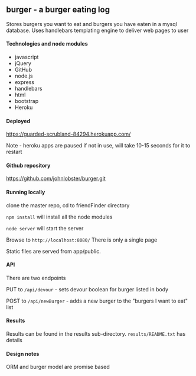 ## burger - a burger eating log
Stores burgers you want to eat and burgers you have eaten in a mysql database. Uses handlebars templating engine to deliver web pages to user

#### Technologies and node modules
* javascript
* jQuery
* GitHub
* node.js
* express
* handlebars
* html
* bootstrap
* Heroku

#### Deployed

<https://guarded-scrubland-84294.herokuapp.com/>

Note - heroku apps are paused if not in use, will take 10-15 seconds for it to restart

#### Github repository
<https://github.com/johnlobster/burger.git>

#### Running locally

clone the master repo, cd to friendFinder directory

`npm install` will install all the node modules

`node server` will start the server

Browse to `http://localhost:8080/` There is only a single page

Static files are served from app/public.

#### API

There are two endpoints

PUT to `/api/devour` - sets devour boolean for burger listed in body

POST to `/api/newBurger` - adds a new burger to the "burgers I want to eat" list

#### Results
Results can be found in the results sub-directory.
`results/README.txt` has details

#### Design notes

ORM and burger model are promise based




